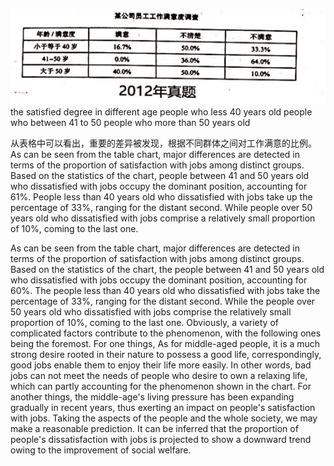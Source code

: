 ![avatar](../pic/2012.png)
the satisfied degree in different age
people who less 40 years old
people who between 41 to 50
people who more than 50 years old


   从表格中可以看出，重要的差异被发现，根据不同群体之间对工作满意的比例。
   As can be seen from the table chart, major differences are detected in terms of the proportion of satisfaction with jobs 
among distinct groups. Based on the statistics of the chart, people between 41 and 50 years old who dissatisfied with jobs 
occupy the dominant position, accounting for 61%. People less than 40 years old who dissatisfied with jobs take up the 
percentage of 33%, ranging for the distant second. While people over 50 years old who dissatisfied with jobs comprise a 
relatively small proportion of 10%, coming to the last one.





























   As can be seen from the table chart, major differences are detected in terms of the proportion of satisfaction with jobs among 
distinct groups. Based on the statistics of the chart, the people between 41 and 50 years old who dissatisfied with jobs occupy the 
dominant position, accounting for 60%. The people less than 40 years old who dissatisfied with jobs take the percentage of 33%, 
ranging for the distant second. While the people over 50 years old who dissatisfied with jobs comprise the relatively small proportion 
of 10%, coming to the last one.
   Obviously, a variety of complicated factors contribute to the phenomenon, with the following ones being the foremost. For one things, 
As for middle-aged people, it is a much strong desire rooted in their nature to possess a good life, correspondingly, good jobs enable 
them to enjoy their life more easily. In other words, bad jobs can not meet the needs of people who desire to own a relaxing life, which 
can partly accounting for the phenomenon shown in the chart. For another things, the middle-age's living pressure has been expanding gradually 
in recent years, thus exerting an impact on people's satisfaction with jobs.
   Taking the aspects of the people and the whole society, we may make a reasonable prediction. It can be inferred that the proportion of 
people's dissatisfaction with jobs is projected to show a downward trend owing to the improvement of social welfare.